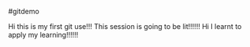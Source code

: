 #gitdemo

Hi this is my first git use!!!
This session is going to be lit!!!!!!
Hi I learnt to apply my learning!!!!!!
